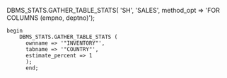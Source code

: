 DBMS_STATS.GATHER_TABLE_STATS(
    'SH', 'SALES', method_opt => 'FOR COLUMNS (empno, deptno)'); 
    
    begin 
  	  	DBMS_STATS.GATHER_TABLE_STATS (
  	  	  ownname => '"INVENTORY"',
          tabname => '"COUNTRY"',
          estimate_percent => 1
          );
          end;
